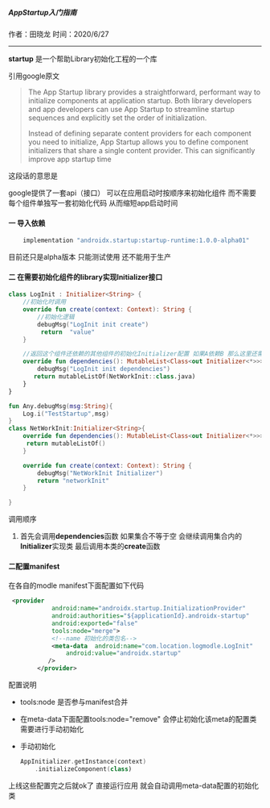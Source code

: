 #####  AppStartup入门指南

作者：田晓龙   时间：2020/6/27

---



**startup** 是一个帮助Library初始化工程的一个库

引用google原文

> The App Startup library provides a straightforward, performant way to initialize components at application startup. Both library developers and app developers can use App Startup to streamline startup sequences and explicitly set the order of initialization.
>
> Instead of defining separate content providers for each component you need to initialize, App Startup allows you to define component initializers that share a single content provider. This can significantly improve app startup time

这段话的意思是

google提供了一套api（接口） 可以在应用启动时按顺序来初始化组件 而不需要每个组件单独写一套初始化代码 从而缩短app启动时间



#### 一 导入依赖

```groovy
    implementation "androidx.startup:startup-runtime:1.0.0-alpha01"

```

目前还只是alpha版本 只能测试使用 还不能用于生产

#### 二 在需要初始化组件的library实现Initializer接口

```kotlin
class LogInit : Initializer<String> {
    //初始化时调用
    override fun create(context: Context): String {
        //初始化逻辑
        debugMsg("LogInit init create")
         return  "value"
    }

    //返回这个组件还依赖的其他组件的初始化Initializer配置 如果A依赖B 那么这里还需要返回B的初始化Initializer
    override fun dependencies(): MutableList<Class<out Initializer<*>>> {
        debugMsg("LogInit init dependencies")
       return mutableListOf(NetWorkInit::class.java)
    }
}

fun Any.debugMsg(msg:String){
    Log.i("TestStartup",msg)
}
class NetWorkInit:Initializer<String>{
    override fun dependencies(): MutableList<Class<out Initializer<*>>> {
     return mutableListOf()
    }

    override fun create(context: Context): String {
        debugMsg("NetWorkInit Initializer")
        return "networkInit"
    }

}
```



调用顺序

1. 首先会调用**dependencies**函数 如果集合不等于空 会继续调用集合内的**Initializer**实现类 最后调用本类的**create**函数

#### 二配置manifest

在各自的modle manifest下面配置如下代码

```xml
 <provider
            android:name="androidx.startup.InitializationProvider"
            android:authorities="${applicationId}.androidx-startup"
            android:exported="false"
            tools:node="merge">
            <!--name 初始化的类包名-->
            <meta-data  android:name="com.location.logmodle.LogInit"
                android:value="androidx.startup"
           />
        </provider>
```

配置说明

- tools:node 是否参与manifest合并

- 在meta-data下面配置tools:node="remove" 会停止初始化该meta的配置类 需要进行手动初始化

- 手动初始化 

  ```kotlin
  AppInitializer.getInstance(context)
      .initializeComponent(class)
  ```



上线这些配置完之后就ok了 直接运行应用 就会自动调用meta-data配置的初始化类

